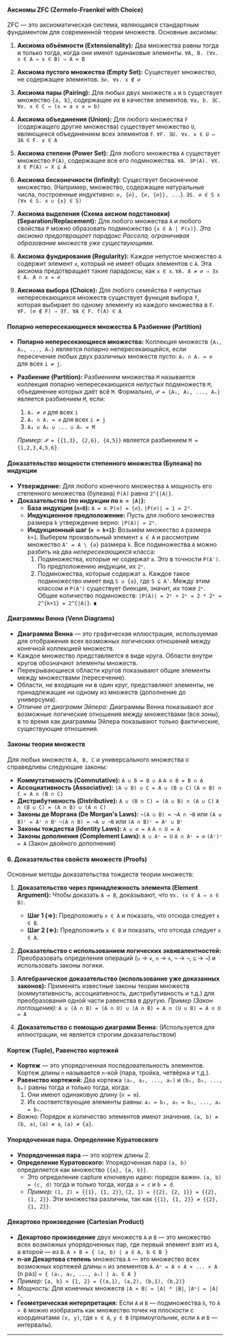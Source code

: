 #### Аксиомы ZFC (Zermelo-Fraenkel with Choice)

ZFC — это аксиоматическая система, являющаяся стандартным фундаментом для современной теории множеств. Основные аксиомы:

1.  **Аксиома объёмности (Extensionality):** Два множества равны тогда и только тогда, когда они имеют одинаковые элементы.
    `∀A, B. (∀x. x ∈ A ⇔ x ∈ B) ⇒ A = B`

2.  **Аксиома пустого множества (Empty Set):** Существует множество, не содержащее элементов.
    `∃∅. ∀x. x ∉ ∅`

3.  **Аксиома пары (Pairing):** Для любых двух множеств `a` и `b` существует множество `{a, b}`, содержащее их в качестве элементов.
    `∀a, b. ∃C. ∀x. x ∈ C ⇔ (x = a ∨ x = b)`

4.  **Аксиома объединения (Union):** Для любого множества `F` (содержащего другие множества) существует множество `U`, являющееся объединением всех элементов `F`.
    `∀F. ∃U. ∀x. x ∈ U ⇔ ∃A ∈ F. x ∈ A`

5.  **Аксиома степени (Power Set):** Для любого множества `A` существует множество `P(A)`, содержащее все его подмножества.
    `∀A. ∃P(A). ∀X. X ∈ P(A) ⇔ X ⊆ A`

6.  **Аксиома бесконечности (Infinity):** Существует бесконечное множество. (Например, множество, содержащее натуральные числа, построенные индуктивно: `∅, {∅}, {∅, {∅}}, ...`).
    `∃S. ∅ ∈ S ∧ (∀x ∈ S. x ∪ {x} ∈ S)`

7.  **Аксиома выделения (Схема аксиом подстановки) (Separation/Replacement):** Для любого множества `A` и любого свойства `P` можно образовать подмножество `{x ∈ A | P(x)}`. *Эта аксиома предотвращает парадокс Рассела, ограничивая образование множеств уже существующими.*

8.  **Аксиома фундирования (Regularity):** Каждое непустое множество `A` содержит элемент `x`, который не имеет общих элементов с `A`. Эта аксиома предотвращает такие парадоксы, как `x ∈ x`.
    `∀A. A ≠ ∅ ⇒ ∃x ∈ A. A ∩ x = ∅`

9.  **Аксиома выбора (Choice):** Для любого семейства `F` непустых непересекающихся множеств существует функция выбора `f`, которая выбирает по одному элементу из каждого множества в `F`.
    `∀F. (∅ ∉ F) ⇒ ∃f. ∀A ∈ F. f(A) ∈ A`

#### Попарно непересекающиеся множества & Разбиение (Partition)

*   **Попарно непересекающиеся множества:** Коллекция множеств `{A₁, A₂, ..., Aₙ}` является попарно непересекающейся, если пересечение любых двух различных множеств пусто: `Aᵢ ∩ Aⱼ = ∅` для всех `i ≠ j`.

*   **Разбиение (Partition):** Разбиением множества `M` называется коллекция попарно непересекающихся *непустых* подмножеств `M`, объединение которых даёт всё `M`.
    Формально, `𝒫 = {A₁, A₂, ..., Aₙ}` является разбиением `M`, если:
    1.  `Aᵢ ≠ ∅` для всех `i`
    2.  `Aᵢ ∩ Aⱼ = ∅` для всех `i ≠ j`
    3.  `A₁ ∪ A₂ ∪ ... ∪ Aₙ = M`

    *Пример:* `𝒫 = {{1,3}, {2,6}, {4,5}}` является разбиением `M = {1,2,3,4,5,6}`.

#### Доказательство мощности степенного множества (Булеана) по индукции

*   **Утверждение:** Для любого конечного множества `A` мощность его степенного множества (булеана) `P(A)` равна `2^{|A|}`.
*   **Доказательство (по индукции по `n = |A|`):**
    *   **База индукции (`n=0`):** `A = ∅`. `P(∅) = {∅}`. `|P(∅)| = 1 = 2⁰`.
    *   **Индукционное предположение:** Пусть для любого множества размера `k` утверждение верно: `|P(A)| = 2ᵏ`.
    *   **Индукционный шаг (`n = k+1`):** Возьмём множество `A` размера `k+1`. Выберем произвольный элемент `a ∈ A` и рассмотрим множество `A' = A \ {a}` размера `k`.
        Все подмножества `A` можно разбить на два *непересекающихся* класса:
        1.  Подмножества, которые *не* содержат `a`. Это в точности `P(A')`. По предположению индукции, их `2ᵏ`.
        2.  Подмножества, которые содержат `a`. Каждое такое подмножество имеет вид `S ∪ {a}`, где `S ⊆ A'`. Между этим классом и `P(A')` существует биекция, значит, их тоже `2ᵏ`.
        Общее количество подмножеств: `|P(A)| = 2ᵏ + 2ᵏ = 2 * 2ᵏ = 2^{k+1} = 2^{|A|}`. ∎

#### Диаграммы Венна (Venn Diagrams)

*   **Диаграмма Венна** — это графическая иллюстрация, используемая для отображения всех возможных логических отношений между конечной коллекцией множеств.
*   Каждое множество представляется в виде круга. Области внутри кругов обозначают элементы множеств.
*   Перекрывающиеся области кругов показывают общие элементы между множествами (пересечение).
*   Области, не входящие ни в один круг, представляют элементы, не принадлежащие ни одному из множеств (дополнение до универсума).
*   *Отличие от диаграмм Эйлера:* Диаграммы Венна показывают *все* возможные логические отношения между множествами (все зоны), в то время как диаграммы Эйлера показывают только фактические, существующие отношения.

#### Законы теории множеств

Для любых множеств `A, B, C` и универсального множества `U` справедливы следующие законы:

*   **Коммутативность (Commutative):**
    `A ∪ B = B ∪ A`
    `A ∩ B = B ∩ A`
*   **Ассоциативность (Associative):**
    `(A ∪ B) ∪ C = A ∪ (B ∪ C)`
    `(A ∩ B) ∩ C = A ∩ (B ∩ C)`
*   **Дистрибутивность (Distributive):**
    `A ∪ (B ∩ C) = (A ∪ B) ∩ (A ∪ C)`
    `A ∩ (B ∪ C) = (A ∩ B) ∪ (A ∩ C)`
*   **Законы де Моргана (De Morgan's Laws):**
    `¬(A ∪ B) = ¬A ∩ ¬B` или `(A ∪ B)ᶜ = Aᶜ ∩ Bᶜ`
    `¬(A ∩ B) = ¬A ∪ ¬B` или `(A ∩ B)ᶜ = Aᶜ ∪ Bᶜ`
*   **Законы тождества (Identity Laws):**
    `A ∪ ∅ = A`
    `A ∩ U = A`
*   **Законы дополнения (Complement Laws):**
    `A ∪ Aᶜ = U`
    `A ∩ Aᶜ = ∅`
    `(Aᶜ)ᶜ = A` (Закон двойного дополнения)

#### 6. Доказательства свойств множеств (Proofs)

Основные методы доказательства тождеств теории множеств:

1.  **Доказательство через принадлежность элемента (Element Argument):**
    Чтобы доказать `A = B`, доказывают, что `∀x. (x ∈ A ⇔ x ∈ B)`.
    *   **Шаг 1 (⇒):** Предположить `x ∈ A` и показать, что отсюда следует `x ∈ B`.
    *   **Шаг 2 (⇐):** Предположить `x ∈ B` и показать, что отсюда следует `x ∈ A`.

2.  **Доказательство с использованием логических эквивалентностей:**
    Преобразовать определения операций (`∪` → `∨`, `∩` → `∧`, `¬` → `¬`, `⊆` → `→`) и использовать законы логики.

3.  **Алгебраическое доказательство (использование уже доказанных законов):**
    Применять известные законы теории множеств (коммутативность, ассоциативность, дистрибутивность и т.д.) для преобразования одной части равенства в другую.
    *Пример (Закон поглощения):*
    `A ∪ (A ∩ B) = (A ∩ U) ∪ (A ∩ B) = A ∩ (U ∪ B) = A ∩ U = A`

4.  **Доказательство с помощью диаграмм Венна:** (Используется для иллюстрации, не является строгим доказательством)

#### Кортеж (Tuple), Равенство кортежей

*   **Кортеж** — это упорядоченная последовательность элементов. Кортеж длины `n` называется `n`-кой (пара, тройка, четвёрка и т.д.).
*   **Равенство кортежей:** Два кортежа `(a₁, a₂, ..., aₙ)` и `(b₁, b₂, ..., bₘ)` равны тогда и только тогда, когда:
    1.  Они имеют одинаковую длину (`n = m`).
    2.  Их соответствующие элементы равны: `a₁ = b₁, a₂ = b₂, ..., aₙ = bₙ`.
*   *Важно:* Порядок и количество элементов имеют значение. `(a, b) ≠ (b, a)`, `(a) ≠ a`, `(a) ≠ {a}`.

#### Упорядоченная пара. Определение Куратовского

*   **Упорядоченная пара** — это кортеж длины 2.
*   **Определение Куратовского:** Упорядоченная пара `(a, b)` определяется как множество `{{a}, {a, b}}`.
    *   Это определение capture ключевую идею: порядок важен. `(a, b) = (c, d)` тогда и только тогда, когда `a = c` и `b = d`.
    *   *Пример:* `(1, 2) = {{1}, {1, 2}}`, `(2, 1) = {{2}, {2, 1}} = {{2}, {1, 2}}`. Эти множества различны, так как `{{1}, {1, 2}} ≠ {{2}, {1, 2}}`.

#### Декартово произведение (Cartesian Product)

*   **Декартово произведение** двух множеств `A` и `B` — это множество всех возможных упорядоченных пар, где первый элемент взят из `A`, а второй — из `B`.
    `A × B = { (a, b) | a ∈ A, b ∈ B }`
*   **n-ая Декартова степень** множества `A` — это множество всех возможных кортежей длины `n` из элементов `A`.
    `Aⁿ = A × A × ... × A` (n раз) `= { (a₁, a₂, ..., aₙ) | aᵢ ∈ A }`
*   *Пример:* `{a, b} × {1, 2} = {(a,1), (a,2), (b,1), (b,2)}`
*   *Мощность:* Для конечных множеств `|A × B| = |A| * |B|`, `|Aⁿ| = |A|ⁿ`.
*   **Геометрическая интерпретация:** Если `A` и `B` — подмножества `ℝ`, то `A × B` можно изобразить как множество точек на плоскости с координатами `(x, y)`, где `x ∈ A`, `y ∈ B` (прямоугольник, если `A` и `B` — интервалы).

---